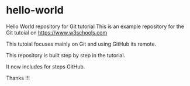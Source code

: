# hello-world
Hello World repository for Git tutorial
This is an example repository for the Git tutoial on https://www.w3schools.com

This tutoial focuses mainly on Git and using GitHub its remote.


This repository is built step by step in the tutorial.

It now includes for steps GitHub.

Thanks !!!
